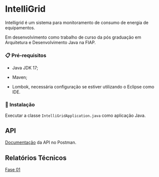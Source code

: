 # IntelliGrid

Intelligrid é um sistema para monitoramento de consumo de energia de equipamentos.

Em desenvolvimento como trabalho de curso da pós graduação em Arquitetura e Desenvolvimento Java na FIAP.

### 📋 Pré-requisitos

- Java JDK 17;

- Maven;

- Lombok, necessária configuração se estiver utilizando o Eclipse como IDE.

### 🔧 Instalação

Executar a classe `IntelliGridApplication.java` como aplicação Java.

## API

[Documentação](https://documenter.getpostman.com/view/16901424/2s93zCaMVR) da API no Postman.

## Relatórios Técnicos

[Fase 01](https://github.com/Hakamad4/IntelliGrid/blob/main/docs/relatorio_tecnico_01.md)
